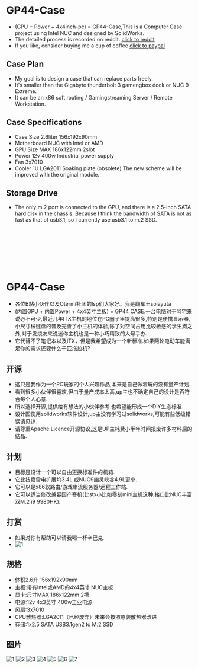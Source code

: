 

# GP44-Case
* (GPU + Power + 4x4inch-pc) = GP44-Case,This is a Computer Case project using Intel NUC and designed by SolidWorks.
* The detailed process is recorded on reddit. [click to reddit](https://www.reddit.com/r/intelnuc/comments/je420p/nuc_gpu_power_my_case/)
* If you like, consider buying me a cup of coffee [click to paypal](http://paypal.me/solayuta)

## Case Plan
* My goal is to design a case that can replace parts freely.
* It's smaller than the Gigabyte thunderbolt 3 gamengbox dock or NUC 9 Extreme.
* It can be an x86 soft routing / Gamingstreaming Server / Remote Workstation.

## Case Specifications
* Case Size 2.6liter 156x192x90mm
* Motherboard NUC with Intel or AMD
* GPU Size MAX 186x122mm 2slot
* Power 12v 400w Industrial power supply
* Fan 3x7010
* Cooler 1U LGA2011 Soaking plate (obsolete) The new scheme will be improved with the original module.

## Storage Drive
* The only m.2 port is connected to the GPU, and there is a 2.5-inch SATA hard disk in the chassis. Because I think the bandwidth of SATA is not as fast as that of usb3.1, so I currently use usb3.1 to m.2 SSD.

<br/>
<br/>
<br/>
<br/>
<br/>
<br/>

# GP44-Case
* 各位B站小伙伴以及Otermi社团的lsp们大家好。我是翻车王solayuta 
* (内置GPU + 内置Power + 4x4英寸主板) = GP44 CASE.一台电脑对于阿宅来说必不可少,最近几年ITX主机的地位在PC圈子里提高很多,特别是便携显示器,小尺寸械键盘的普及完善了小主机的体验,除了对空间占用比较敏感的学生狗之外,对于发烧友来说迷你主机也是一种小巧精致的大号手办.
* 它代替不了笔记本以及ITX，但是我希望成为一个新标准.如果两轮电动车能满足你的需求还要什么千匹拖拉机?

## 开源
* 这只是我作为一个PC玩家的个人兴趣作品,本来是自己做着玩的没有量产计划.
* 看到很多小伙伴很喜欢,但由于量产成本太高,up主也不确定自己的设计是否符合每个人心意.
* 所以选择开源,提供给有想法的小伙伴参考.也希望能形成一个DIY生态标准.
* 设计图使用solidworks软件设计,up主没有学习过solidworks,可能有些低级错误请见谅.
* 请尊重Apache Licence开源协议,这是UP主耗费小半年时间报废许多材料后的结晶.

## 计划
* 目标是设计一个可以自由更换标准件的机箱.
* 它比技嘉雷电扩展坞3.4L 或NUC9幽灵峡谷4.9L更小.
* 它可以是x86软路由/游戏串流服务器/远程工作站.
* 它可以适当修改兼容国产寨机(比stx小比如零刻mini主机这种,接口比NUC丰富 双M.2 i9 9980HK).

## 打赏
* 如果对你有帮助可以请我喝一杯辛巴克.
* ![1](Screenshots/pay.png)

## 规格
* 体积2.6升 156x192x90mm
* 主板:带有Intel或AMD的4x4英寸 NUC主板
* 显卡:尺寸MAX 186x122mm 2槽
* 电源:12v 4x3英寸 400w工业电源
* 风扇:3x7010
* CPU散热器:LGA2011（已经废弃）未来会按照原装散热器改进
* 存储:1x2.5 SATA USB3.1gen2 to M.2 SSD


## 图片
![1](Screenshots/main1.png)
![2](Screenshots/main2.png)
![3](Screenshots/main3.png)
![4](Screenshots/main4.png)
![5](Screenshots/main5.png)
![6](Screenshots/main6.jpg)
![7](Screenshots/main7.jpg)

